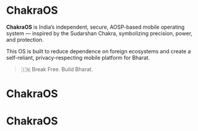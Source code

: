 # ChakraOS

**ChakraOS** is India’s independent, secure, AOSP-based mobile operating system — inspired by the Sudarshan Chakra, symbolizing precision, power, and protection.

This OS is built to reduce dependence on foreign ecosystems and create a self-reliant, privacy-respecting mobile platform for Bharat.

> 🇮🇳 Break Free. Build Bharat.  
# ChakraOS
# ChakraOS
